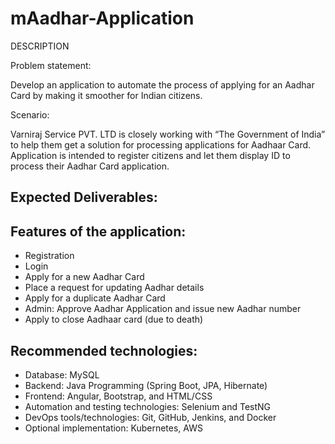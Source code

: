 # mAadhar-Application

DESCRIPTION

Problem statement:

Develop an application to automate the process of applying for an Aadhar Card by making it smoother for Indian citizens.

 

Scenario:

Varniraj Service PVT. LTD is closely working with “The Government of India” to help them get a solution for processing applications for Aadhaar Card. Application is intended to register citizens and let them display ID to process their Aadhar Card application.

 

<h2>Expected Deliverables:</h2>

 

<h2>Features of the application:</h2>
<ul>
<li>Registration</li>
<li>Login</li>
<li>Apply for a new Aadhar Card</li>
<li>Place a request for updating Aadhar details</li>
<li>Apply for a duplicate Aadhar Card</li>
<li>Admin: Approve Aadhar Application and issue new Aadhar number</li>
<li>Apply to close Aadhaar card (due to death)</li>
 </ul>

<h2>Recommended technologies:</h2>
<ul>
<li>Database: MySQL</li>
<li>Backend: Java Programming (Spring Boot, JPA, Hibernate)</li>
<li>Frontend: Angular, Bootstrap, and HTML/CSS</li>
<li>Automation and testing technologies: Selenium and TestNG</li>      
<li>DevOps tools/technologies: Git, GitHub, Jenkins, and Docker</li>
<li>Optional implementation: Kubernetes, AWS</li>
 </ul>

